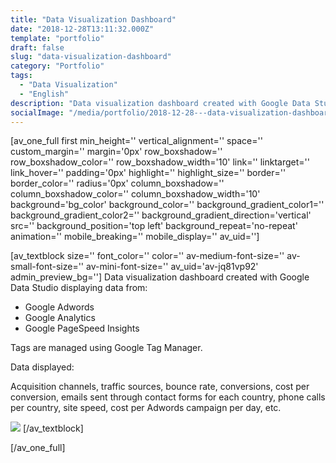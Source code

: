```yaml
---
title: "Data Visualization Dashboard"
date: "2018-12-28T13:11:32.000Z"
template: "portfolio"
draft: false
slug: "data-visualization-dashboard"
category: "Portfolio"
tags: 
  - "Data Visualization"
  - "English"
description: "Data visualization dashboard created with Google Data Studio displaying data from Google Adwords, Analytics and PageSpeed Insights"
socialImage: "/media/portfolio/2018-12-28---data-visualization-dashboard/Google-Data-Studio-2.png"
---
```


\[av\_one\_full first min\_height='' vertical\_alignment='' space='' custom\_margin='' margin='0px' row\_boxshadow='' row\_boxshadow\_color='' row\_boxshadow\_width='10' link='' linktarget='' link\_hover='' padding='0px' highlight='' highlight\_size='' border='' border\_color='' radius='0px' column\_boxshadow='' column\_boxshadow\_color='' column\_boxshadow\_width='10' background='bg\_color' background\_color='' background\_gradient\_color1='' background\_gradient\_color2='' background\_gradient\_direction='vertical' src='' background\_position='top left' background\_repeat='no-repeat' animation='' mobile\_breaking='' mobile\_display='' av\_uid=''\]

\[av\_textblock size='' font\_color='' color='' av-medium-font-size='' av-small-font-size='' av-mini-font-size='' av\_uid='av-jq81vp92' admin\_preview\_bg=''\] Data visualization dashboard created with Google Data Studio displaying data from:

- Google Adwords
- Google Analytics
- Google PageSpeed Insights

Tags are managed using Google Tag Manager.

Data displayed:

Acquisition channels, traffic sources, bounce rate, conversions, cost per conversion, emails sent through contact forms for each country, phone calls per country, site speed, cost per Adwords campaign per day, etc.

![](/media/portfolio/2018-12-28---data-visualization-dashboard/Google-Data-Studio-2-824x1030.png) \[/av\_textblock\]

\[/av\_one\_full\]
